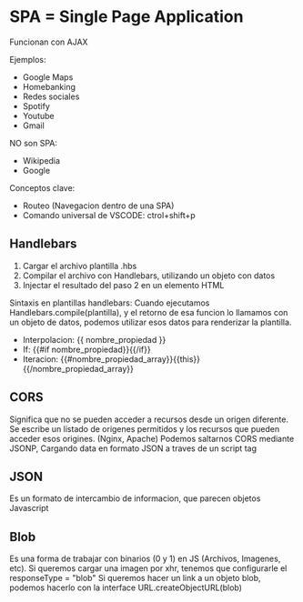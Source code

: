 # SPA = Single Page Application

Funcionan con AJAX

Ejemplos:

- Google Maps
- Homebanking
- Redes sociales
- Spotify
- Youtube
- Gmail

NO son SPA:
- Wikipedia
- Google

Conceptos clave:

- Routeo (Navegacion dentro de una SPA)
- Comando universal de VSCODE: ctrol+shift+p

## Handlebars

1. Cargar el archivo plantilla .hbs
2. Compilar el archivo con Handlebars, utilizando un objeto con datos
3. Injectar el resultado del paso 2 en un elemento HTML

Sintaxis en plantillas handlebars:
Cuando ejecutamos Handlebars.compile(plantilla), y el retorno de esa funcion lo llamamos con
un objeto de datos, podemos utilizar esos datos para renderizar la plantilla.

- Interpolacion: {{ nombre_propiedad }}
- If: {{#if nombre_propiedad}}<contenido a renderizar si la propiedad existe>{{/if}}
- Iteracion: {{#nombre_propiedad_array}}{{this}}{{/nombre_propiedad_array}}

## CORS

Significa que no se pueden acceder a recursos desde un origen diferente.
Se escribe un listado de origenes permitidos y los recursos que pueden acceder esos origines. (Nginx, Apache)
Podemos saltarnos CORS mediante JSONP, Cargando data en formato JSON a traves de un script tag

## JSON

Es un formato de intercambio de informacion, que parecen objetos Javascript

## Blob

Es una forma de trabajar con binarios (0 y 1) en JS (Archivos, Imagenes, etc).
Si queremos cargar una imagen por xhr, tenemos que configurarle el responseType = "blob"
Si queremos hacer un link a un objeto blob, podemos hacerlo con la interface URL.createObjectURL(blob)

